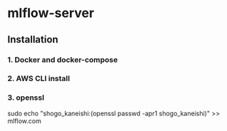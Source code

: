 # mlflow-server

## Installation
### 1. Docker and docker-compose
### 2. AWS CLI install
### 3. openssl
sudo echo "shogo_kaneishi:(openssl passwd -apr1 shogo_kaneishi)" >> mlflow.com